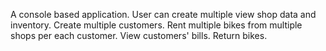 A console based application. 
User can create multiple view shop data and inventory. 
Create multiple customers.
Rent multiple bikes from multiple shops per each customer. 
View customers' bills.
Return bikes.
